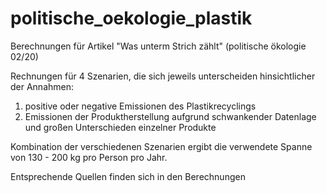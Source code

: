 # politische_oekologie_plastik
Berechnungen für Artikel "Was unterm Strich zählt" (politische ökologie 02/20)

Rechnungen für 4 Szenarien, die sich jeweils unterscheiden hinsichtlicher der Annahmen:
1) positive oder negative Emissionen des Plastikrecyclings
2) Emissionen der Produktherstellung aufgrund schwankender Datenlage und großen Unterschieden einzelner Produkte

Kombination der verschiedenen Szenarien ergibt die verwendete Spanne von 130 - 200 kg pro Person pro Jahr.

Entsprechende Quellen finden sich in den Berechnungen
